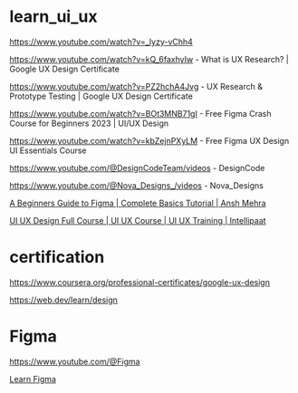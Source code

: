 # learn_ui_ux

https://www.youtube.com/watch?v=_lyzy-vChh4

https://www.youtube.com/watch?v=kQ_6faxhyIw - What is UX Research? | Google UX Design Certificate

https://www.youtube.com/watch?v=PZ2hchA4Jvg - UX Research & Prototype Testing | Google UX Design Certificate

https://www.youtube.com/watch?v=BOt3MNB71gI - Free Figma Crash Course for Beginners 2023 | UI/UX Design

https://www.youtube.com/watch?v=kbZejnPXyLM  - Free Figma UX Design UI Essentials Course

https://www.youtube.com/@DesignCodeTeam/videos - DesignCode

https://www.youtube.com/@Nova_Designs_/videos  - Nova_Designs

[A Beginners Guide to Figma | Complete Basics Tutorial | Ansh Mehra](https://www.youtube.com/watch?v=bI6q16ffdgQ&list=PLlHtucAD9KT19ckHqXpPSStZOyDSq9AW-) 

[UI UX Design Full Course | UI UX Course | UI UX Training | Intellipaat](https://www.youtube.com/watch?v=BOt3MNB71gI&list=PLjiHFwhbHYlEmPhn68XdG2p2k4X47XR-8)


# certification

https://www.coursera.org/professional-certificates/google-ux-design

https://web.dev/learn/design

# Figma

https://www.youtube.com/@Figma

[Learn Figma](https://www.youtube.com/watch?v=g6rQFP9zCAM&list=PLgGbWId6zgaUeFJ4y8s6BNmPN-APWpB3N)
